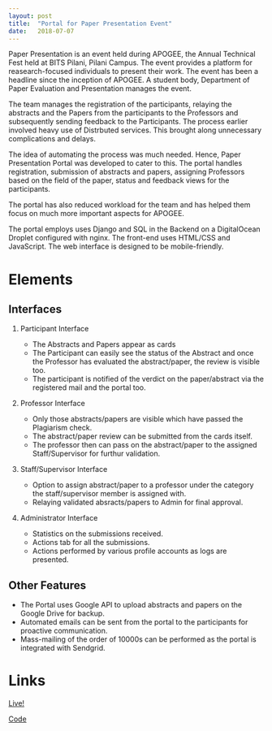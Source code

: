 ```yaml
---
layout: post
title:  "Portal for Paper Presentation Event"
date:   2018-07-07
---
```


Paper Presentation is an event held during APOGEE, the Annual Technical Fest held at BITS Pilani, Pilani Campus. The event provides a platform for reasearch-focused individuals to present their work. The event has been a headline since the inception of APOGEE. A student body, Department of Paper Evaluation and Presentation manages the event.

The team manages the registration of the participants, relaying the abstracts and the Papers from the participants to the Professors and subsequently sending feedback to the Participants. The process earlier involved heavy use of Distrbuted services. This brought along unnecessary complications and delays.

The idea of automating the process was much needed. Hence, Paper Presentation Portal was developed to cater to this. The portal handles registration, submission of abstracts and papers, assigning Professors based on the field of the paper, status and feedback views for the participants.

The portal has also reduced workload for the team and has helped them focus on much more important aspects for APOGEE.

The portal employs uses Django and SQL in the Backend on a DigitalOcean Droplet configured with nginx. The front-end uses HTML/CSS and JavaScript. The web interface is designed to be mobile-friendly.

# Elements

## Interfaces

1. Participant Interface
   - The Abstracts and Papers appear as cards
   - The Participant can easily see the status of the Abstract and once the Professor has evaluated the abstract/paper, the review is visible too.
   - The participant is notified of the verdict on the paper/abstract via the registered mail and the portal too.

2. Professor Interface
   - Only those abstracts/papers are visible which have passed the Plagiarism check.
   - The abstract/paper review can be submitted from the cards itself.
   - The professor then can pass on the abstract/paper to the assigned Staff/Supervisor for furthur validation.

3. Staff/Supervisor Interface
   - Option to assign abstract/paper to a professor under the category the staff/supervisor member is assigned with.
   - Relaying validated absracts/papers to Admin for final approval.

4. Administrator Interface
   - Statistics on the submissions received.
   - Actions tab for all the submissions.
   - Actions performed by various profile accounts as logs are presented.

## Other Features

- The Portal uses Google API to upload abstracts and papers on the Google Drive for backup.
- Automated emails can be sent from the portal to the participants for proactive communication.
- Mass-mailing of the order of 10000s can be performed as the portal is integrated with Sendgrid.

# Links

[Live!](https://bits-apogee.org/paper-presentation/admin/)

[Code](https://github.com/siddhantkhandelwal/pep-website/)
